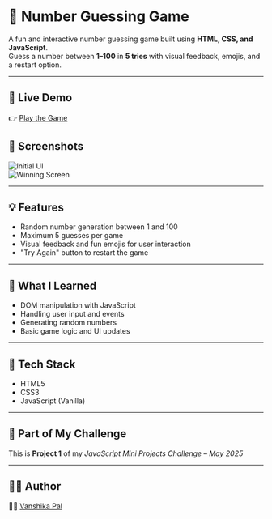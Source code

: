 # 🎲 Number Guessing Game

A fun and interactive number guessing game built using **HTML, CSS, and JavaScript**.  
Guess a number between **1–100** in **5 tries** with visual feedback, emojis, and a restart option.

---

## 🚀 Live Demo  
👉 [Play the Game](https://github.com/vanshi9027/number-guessing-game/)

## 📸 Screenshots  
![Initial UI](number-guessing-UI.png)  
![Winning Screen](number-guessing-UI.png)  

---

## 💡 Features  
- Random number generation between 1 and 100  
- Maximum 5 guesses per game  
- Visual feedback and fun emojis for user interaction  
- "Try Again" button to restart the game  

---

## 🧠 What I Learned  
- DOM manipulation with JavaScript  
- Handling user input and events  
- Generating random numbers  
- Basic game logic and UI updates  

---

## 📌 Tech Stack
- HTML5
- CSS3
- JavaScript (Vanilla)

---

## 📅 Part of My Challenge
This is **Project 1** of my *JavaScript Mini Projects Challenge – May 2025*

---

## 🧑‍💻 Author
👨‍💻 [Vanshika Pal](linkedin.com/in/vanshika-pal-86425431a/)

